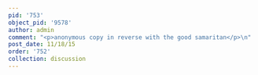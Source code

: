 ```yaml
---
pid: '753'
object_pid: '9578'
author: admin
comment: "<p>anonymous copy in reverse with the good samaritan</p>\n"
post_date: 11/18/15
order: '752'
collection: discussion
---
```

